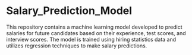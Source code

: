 # Salary_Prediction_Model
This repository contains a machine learning model developed to predict salaries for future candidates based on their experience, test scores, and interview scores. The model is trained using hiring statistics data and utilizes regression techniques to make salary predictions.
